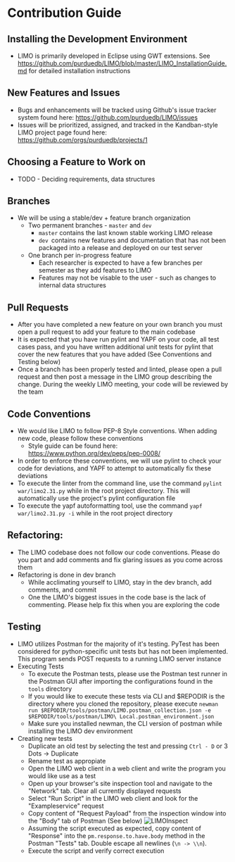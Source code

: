 # Contribution Guide

## Installing the Development Environment
- LIMO is primarily developed in Eclipse using GWT extensions. See <https://github.com/purduedb/LIMO/blob/master/LIMO_InstallationGuide.md> for detailed installation instructions

## New Features and Issues
- Bugs and enhancements will be tracked using Github's issue tracker system found here: <https://github.com/purduedb/LIMO/issues>
- Issues will be prioritized, assigned, and tracked in the Kandban-style LIMO project page found here: <https://github.com/orgs/purduedb/projects/1>

## Choosing a Feature to Work on
- TODO - Deciding requirements, data structures

## Branches
- We will be using a stable/dev + feature branch organization
  - Two permanent branches - `master` and `dev`
    - `master` contains the last known stable working LIMO release
    - `dev `contains new features and documentation that has not been packaged into a release and deployed on our test server
  - One branch per in-progress feature
    - Each researcher is expected to have a few branches per semester as they add features to LIMO
    - Features may not be visable to the user - such as changes to internal data structures

## Pull Requests
- After you have completed a new feature on your own branch you must open a pull request to add your feature to the main codebase
- It is expected that you have run pylint and YAPF on your code, all test cases pass, and you have written additional unit tests for pylint that cover the new features that you have added (See Conventions and Testing below)
- Once a branch has been properly tested and linted, please open a pull request and then post a message in the LIMO group describing the change. During the weekly LIMO meeting, your code will be reviewed by the team

## Code Conventions
- We would like LIMO to follow PEP-8 Style conventions. When adding new code, please follow these conventions
  - Style guide can be found here: <https://www.python.org/dev/peps/pep-0008/>
- In order to enforce these conventions, we will use pylint to check your code for deviations, and YAPF to attempt to automatically fix these deviations
- To execute the linter from the command line, use the command `pylint war/limo2.31.py` while in the root project directory. This will automatically use the project's pylint configuration file
- To execute the yapf autoformatting tool, use the command `yapf war/limo2.31.py -i` while in the root project directory

## Refactoring:
- The LIMO codebase does not follow our code conventions. Please do you part and add comments and fix glaring issues as you come across them
- Refactoring is done in dev branch
  - While acclimating yourself to LIMO, stay in the dev branch, add comments, and commit
  - One the LIMO's biggest issues in the code base is the lack of commenting. Please help fix this when you are exploring the code

## Testing
- LIMO utilizes Postman for the majority of it's testing. PyTest has been considered for python-specific unit tests but has not been implemented. This program sends POST requests to a running LIMO server instance
- Executing Tests
  - To execute the Postman tests, please use the Postman test runner in the Postman GUI after importing the configurations found in the `tools` directory
  - If you would like to execute these tests via CLI and $REPODIR is the directory where you cloned the repository, please execute `newman run $REPODIR/tools/postman/LIMO.postman_collection.json -e $REPODIR/tools/postman/LIMO\ Local.postman_environment.json`
  - Make sure you installed newman, the CLI version of postman while installing the LIMO dev environment
- Creating new tests
  - Duplicate an old test by selecting the test and pressing `Ctrl - D` or 3 Dots -> Duplicate
  - Rename test as appropiate
  - Open the LIMO web client in a web client and write the program you would like use as a test
  - Open up your browser's site inspection tool and navigate to the "Network" tab. Clear all currently displayed requests
  - Select "Run Script" in the LIMO web client and look for the "Exampleservice" request
  - Copy content of "Request Payload" from the inspection window into the "Body" tab of Postman (See below)
![LIMOInspect](https://user-images.githubusercontent.com/13039768/56989187-e6d08080-6b5f-11e9-8773-e0d0547659e8.PNG)
  - Assuming the script executed as expected, copy content of "Response" into the `pm.response.to.have.body` method in the  Postman "Tests" tab. Double escape all newlines (`\n -> \\n`).
  - Execute the script and verify correct execution
